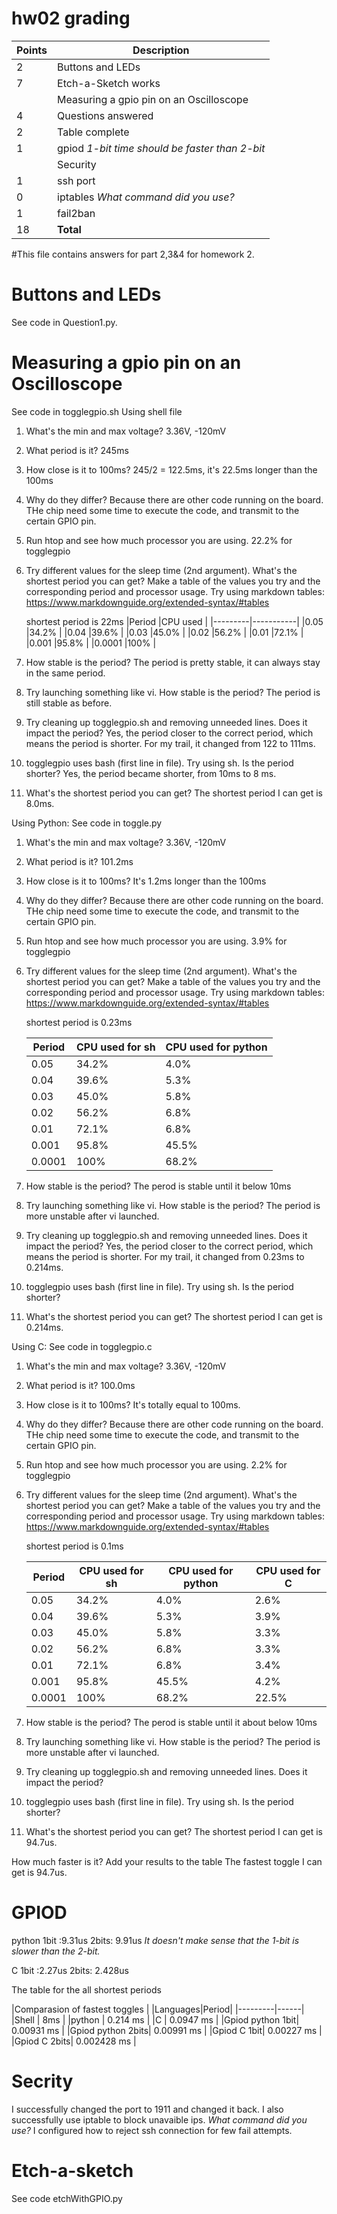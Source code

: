 # hw02 grading

| Points      | Description |
| ----------- | ----------- |
|  2 | Buttons and LEDs 
|  7 | Etch-a-Sketch works
|    | Measuring a gpio pin on an Oscilloscope 
|  4 | Questions answered
|  2 | Table complete
|  1 | gpiod        *1-bit time should be faster than 2-bit*
|    | Security
|  1 | ssh port
|  0 | iptables     *What command did you use?*
|  1 | fail2ban
| 18 | **Total**

#This file contains answers for part 2,3&4 for homework 2. 

# Buttons and LEDs
See code in Question1.py.

# Measuring a gpio pin on an Oscilloscope
See code in togglegpio.sh
Using shell file
1. What's the min and max voltage?
    3.36V, -120mV
2. What period is it?
    245ms
3. How close is it to 100ms?
    245/2 = 122.5ms, it's 22.5ms longer than the 100ms
4. Why do they differ?
    Because there are other code running on the board. THe chip need some time to execute the code, and transmit to the certain GPIO pin. 
5. Run htop and see how much processor you are using.
    22.2% for togglegpio
6. Try different values for the sleep time (2nd argument). What's the shortest period you can get? 
   Make a table of the values you try and the corresponding period and processor usage. 
   Try using markdown tables: https://www.markdownguide.org/extended-syntax/#tables
   
    shortest period is 22ms
    |Period   |CPU used   |
    |---------|-----------|
    |0.05     |34.2%      |
    |0.04     |39.6%      |
    |0.03     |45.0%      |
    |0.02     |56.2%      |
    |0.01     |72.1%      |
    |0.001    |95.8%      |
    |0.0001   |100%       |
    
7. How stable is the period?
    The period is pretty stable, it can always stay in the same period. 
8. Try launching something like vi. How stable is the period?
    The period is still stable as before. 
9. Try cleaning up togglegpio.sh and removing unneeded lines. Does it impact the period?
    Yes, the period closer to the correct period, which means the period is shorter. For my trail, it changed from 122 to 111ms. 
10. togglegpio uses bash (first line in file). Try using sh. Is the period shorter?
    Yes, the period became shorter, from 10ms to 8 ms. 
11. What's the shortest period you can get? 
    The shortest period I can get is 8.0ms.
    
    
Using Python:
See code in toggle.py
1. What's the min and max voltage?
    3.36V, -120mV
2. What period is it?
    101.2ms
3. How close is it to 100ms?
    It's 1.2ms longer than the 100ms
4. Why do they differ?
    Because there are other code running on the board. THe chip need some time to execute the code, and transmit to the certain GPIO pin. 
5. Run htop and see how much processor you are using.
    3.9% for togglegpio
6. Try different values for the sleep time (2nd argument). What's the shortest period you can get? 
   Make a table of the values you try and the corresponding period and processor usage. 
   Try using markdown tables: https://www.markdownguide.org/extended-syntax/#tables
   
    shortest period is 0.23ms
    
    |Period   |CPU used for sh|CPU used for python|
    |---------|---------------|-------------------|
    |0.05     |34.2%          |4.0%               |
    |0.04     |39.6%          |5.3%               |
    |0.03     |45.0%          |5.8%               |
    |0.02     |56.2%          |6.8%               |
    |0.01     |72.1%          |6.8%               |
    |0.001    |95.8%          |45.5%              |
    |0.0001   |100%           |68.2%              |
    
7. How stable is the period?
    The perod is stable until it below 10ms
8. Try launching something like vi. How stable is the period?
    The period is more unstable after vi launched.  
9. Try cleaning up togglegpio.sh and removing unneeded lines. Does it impact the period?
    Yes, the period closer to the correct period, which means the period is shorter. For my trail, it changed from 0.23ms to 0.214ms. 
10. togglegpio uses bash (first line in file). Try using sh. Is the period shorter?
     
11. What's the shortest period you can get? 
    The shortest period I can get is 0.214ms.
    
    
    
    
Using C:
See code in togglegpio.c
1. What's the min and max voltage?
    3.36V, -120mV
2. What period is it?
    100.0ms
3. How close is it to 100ms?
    It's totally equal to 100ms.
4. Why do they differ?
    Because there are other code running on the board. THe chip need some time to execute the code, and transmit to the certain GPIO pin. 
5. Run htop and see how much processor you are using.
    2.2% for togglegpio
6. Try different values for the sleep time (2nd argument). What's the shortest period you can get? 
   Make a table of the values you try and the corresponding period and processor usage. 
   Try using markdown tables: https://www.markdownguide.org/extended-syntax/#tables
   
    shortest period is 0.1ms
    
    | Period   | CPU used for sh| CPU used for python| CPU used for C|
    | ------- | ------------- | ----------------- | ------------ |
    | 0.05     | 34.2%          | 4.0%               | 2.6%          |
    | 0.04     | 39.6%          | 5.3%               | 3.9%          |
    | 0.03     | 45.0%          | 5.8%               | 3.3%          |
    | 0.02     | 56.2%          | 6.8%               | 3.3%          |
    | 0.01     | 72.1%          | 6.8%               | 3.4%          |
    | 0.001    | 95.8%          | 45.5%              | 4.2%          |
    | 0.0001   | 100%           | 68.2%              | 22.5%         |
    
7. How stable is the period?
    The perod is stable until it about below 10ms
8. Try launching something like vi. How stable is the period?
    The period is more unstable after vi launched.  
9. Try cleaning up togglegpio.sh and removing unneeded lines. Does it impact the period?

10. togglegpio uses bash (first line in file). Try using sh. Is the period shorter?
     
11. What's the shortest period you can get? 
    The shortest period I can get is 94.7us.
    
  How much faster is it? Add your results to the table
    The fastest toggle I can get is 94.7us.


# GPIOD
 python 1bit :9.31us   2bits: 9.91us        *It doesn't make sense that the 1-bit is slower than the 2-bit.*
 
 C      1bit :2.27us   2bits: 2.428us 

The table for the all shortest periods 

|Comparasion of fastest toggles |
|Languages|Period|
|---------|------|
|Shell | 8ms |
|python | 0.214 ms  |
|C     | 0.0947 ms  |
|Gpiod python 1bit| 0.00931 ms  |
|Gpiod python 2bits| 0.00991 ms  |
|Gpiod C 1bit| 0.00227 ms  |
|Gpiod C 2bits| 0.002428 ms  |

# Secrity
  I successfully changed the port to 1911 and changed it back. 
  I also successfully use iptable to block unavaible ips. *What command did you use?*
  I configured how to reject ssh connection for few fail attempts.
  
# Etch-a-sketch
  See code etchWithGPIO.py